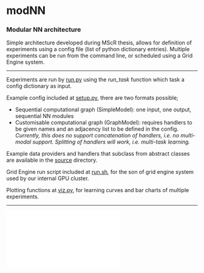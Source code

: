 # modNN
### Modular NN architecture

Simple architecture developed during MScR thesis, allows for definition of experiments using a config file (list of python dictionary entries). Multiple experiments can be run from the command line, or scheduled using a Grid Engine system.

- - - -

Experiments are run by [run.py](src/run.py) using the *run_task* function which task a config dictionary as input.

Example config included at [setup.py](egs/setup.py), there are two formats possible;
* Sequential computational graph (SimpleModel): one input, one output, sequential NN modules
* Customisable computational graph (GraphModel): requires handlers to be given names and an adjacency list to be defined in the config. *Currently, this does no support concatenation of handlers, i.e. no multi-modal support. Splitting of handlers will work, i.e. multi-task learning.*

Example data providers and handlers that subclass from abstract classes are available in the [source](src) directory.

Grid Engine run script included at [run.sh](egs/run.sh), for the son of grid engine system used by our internal GPU cluster.

Plotting functions at [viz.py](src/viz.py), for learning curves and bar charts of multiple experiments.

- - - -

![Class diagram, delegation design pattern](modular-NN-architecture.pdf)

